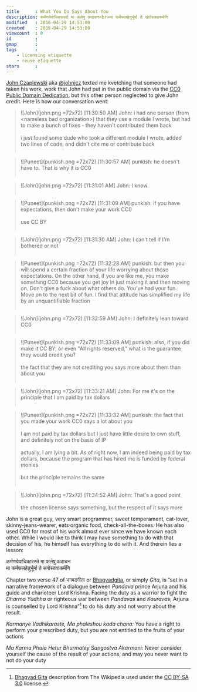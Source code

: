 ```yaml
---
title      : What You Do Says About You
description: कर्मणयेवाधिकारस्ते मा फलेषु कदाचन<br>मा कर्मफलहेतुर्भूर्मा ते संगोस्तवाकर्मणि  
modified   : 2016-04-29 14:53:00
created    : 2016-04-29 14:53:00
viewcount  : 0
id         :
gmap       :
tags       :
    - licensing etiquette
    - reuse etiquette
stars      :
---
```


[John Czaplewski](http://www.johnjcz.com/) aka [@johnjcz](https://twitter.com/johnjcz) texted me kvetching that someone had taken his work, work that John had put in the public domain via the [CC0 Public Domain Dedication](http://creativecommons.org/publicdomain/zero/1.0/), but this other person neglected to give John credit. Here is how our conversation went:


> ![John](john.png =72x72) [11:30:50 AM] John: i had one person (from &lt;nameless bad organization&gt;) that they use a module I wrote, but had to make a bunch of fixes - they haven't contributed them back<br><br>
> i just found some dude who took a different module I wrote, added two lines of code, and didn't cite me or contribute back<br><br clear="both">

> ![Puneet](punkish.png =72x72) [11:30:57 AM] punkish: he doesn't have to. That is why it is CC0<br><br clear="both">

> ![John](john.png =72x72) [11:31:01 AM] John: I know<br><br clear="both">

> ![Puneet](punkish.png =72x72) [11:31:09 AM] punkish: if you have expectations, then don't make your work CC0<br><br>
> use CC BY<br><br clear="both">

> ![John](john.png =72x72) [11:31:30 AM] John: I can't tell if I'm bothered or not<br><br clear="both">

> ![Puneet](punkish.png =72x72) [11:32:28 AM] punkish: but then you will spend a certain fraction of your life worrying about those expectations. On the other hand, if you are like me, you make something CC0 because you get joy in just making it and then moving on. Don't give a fuck about what others do. You've had your fun. Move on to the next bit of fun. I find that attitude has simplified my life by an unquantifiable fraction<br><br clear="both">

> ![John](john.png =72x72) [11:32:59 AM] John: I definitely lean toward CC0<br><br clear="both">

> ![Puneet](punkish.png =72x72) [11:33:09 AM] punkish: also, if you did make it CC BY, or even "All rights reserved," what is the guarantee they would credit you?<br><br>
the fact that they are not crediting you says more about them than about you<br><br clear="both">

> ![John](john.png =72x72) [11:33:21 AM] John: For me it's on the principle that I am paid by tax dollars<br><br clear="left">

> ![Puneet](punkish.png =72x72) [11:33:32 AM] punkish: the fact that you made your work CC0 says a lot about you<br><br>
> I am not paid by tax dollars but I just have little desire to own stuff, and definitely not on the basis of IP<br><br>
> actually, I am lying a bit. As of right now, I am indeed being paid by tax dollars, because the program that has hired me is funded by federal monies<br><br>
> but the principle remains the same<br><br clear="left">

> ![John](john.png =72x72) [11:34:52 AM] John: That's a good point<br><br>
> the chosen license says something, but the respect of it says more


John is a great guy, very smart programmer, sweet temperament, cat-lover, skinny-jeans-wearer, eats organic food, check-all-the-boxes. He has also used CC0 for most of his work almost ever since we have known each other. While I would like to think I may have something to do with that decision of his, he himself has everything to do with it. And therein lies a lesson:

कर्मणयेवाधिकारस्ते मा फलेषु कदाचन  
मा कर्मफलहेतुर्भूर्मा ते संगोस्तवाकर्मणि  

Chapter two verse 47 of भगवदगीता or [Bhagvadgita](https://en.wikipedia.org/wiki/Bhagavad_Gita), or simply *Gita*, is “set in a narrative framework of a dialogue between *Pandava* prince Arjuna and his guide and charioteer Lord Krishna. Facing the duty as a warrior to fight the *Dharma Yudhha* or righteous war between *Pandavas* and *Kauravas*, Arjuna is counselled by Lord Krishna”[^1] to do his duty and not worry about the result.

*Karmanye Vadhikaraste, Ma phaleshou kada chana:* You have a right to perform your prescribed duty, but you are not entitled to the fruits of your actions  

*Ma Karma Phala Hetur Bhurmatey Sangostva Akarmani:* Never consider yourself the cause of the result of your actions, and may you never want to not do your duty

[^1]: <a href="https://en.wikipedia.org/wiki/Bhagavad_Gita" target="blank">Bhagvad Gita</a> description from The Wikipedia used under the <a href="http://creativecommons.org/licenses/by-sa/3.0/" target="blank">CC BY-SA 3.0</a> license.

